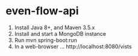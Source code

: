 # even-flow-api

1. Install Java 8+, and Maven 3.5.x
2. Install and start a MongoDB instance
3. Run mvn spring-boot:run
4. In a web-browser ... http://localhost:8080/vists

